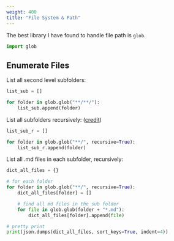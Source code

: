 ```yaml
---
weight: 400
title: "File System & Path"
---
```


The best library I have found to handle file path is `glob`.

```python
import glob
```

## Enumerate Files

List all second level subfolders:

```python
list_sub = []

for folder in glob.glob("**/**/"):
    list_sub.append(folder)
```

List all subfolders recursively: \([credit](https://stackoverflow.com/a/57025016)\)

```python
list_sub_r = []

for folder in glob.glob("**/", recursive=True):
    list_sub_r.append(folder)
```

List all .md files in each subfolder, recursively:

```python
dict_all_files = {}

# for each folder
for folder in glob.glob("**/", recursive=True):
    dict_all_files[folder] = []

    # find all md files in the sub folder
    for file in glob.glob(folder + "*.md"):
        dict_all_files[folder].append(file)

# pretty print
print(json.dumps(dict_all_files, sort_keys=True, indent=4))
```
